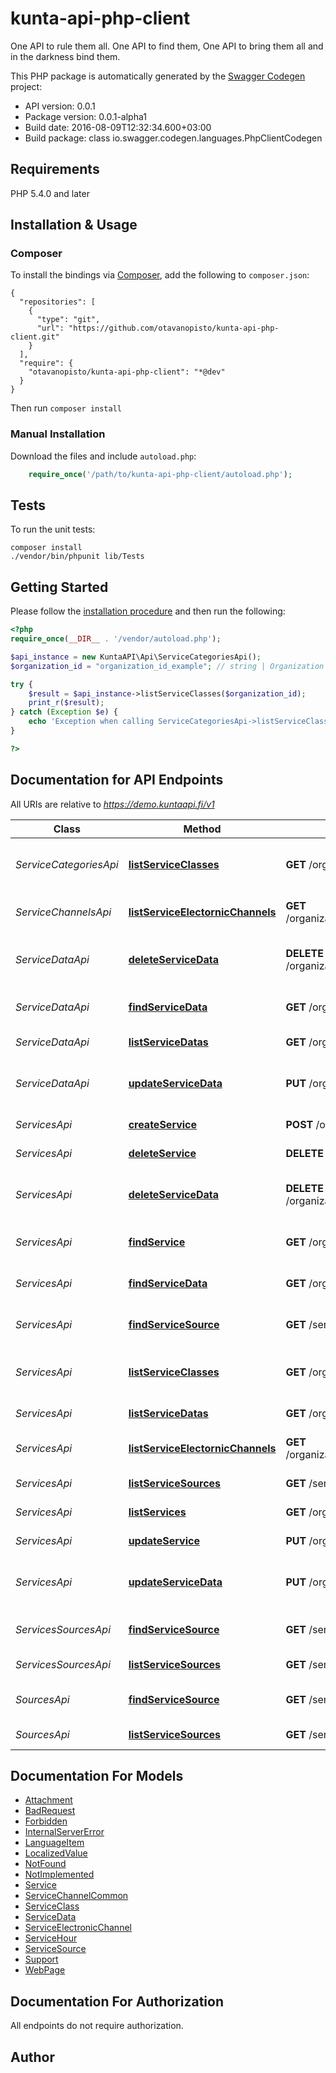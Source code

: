 # kunta-api-php-client
One API to rule them all. One API to find them, One API to bring them all and in the darkness bind them.

This PHP package is automatically generated by the [Swagger Codegen](https://github.com/swagger-api/swagger-codegen) project:

- API version: 0.0.1
- Package version: 0.0.1-alpha1
- Build date: 2016-08-09T12:32:34.600+03:00
- Build package: class io.swagger.codegen.languages.PhpClientCodegen

## Requirements

PHP 5.4.0 and later

## Installation & Usage
### Composer

To install the bindings via [Composer](http://getcomposer.org/), add the following to `composer.json`:

```
{
  "repositories": [
    {
      "type": "git",
      "url": "https://github.com/otavanopisto/kunta-api-php-client.git"
    }
  ],
  "require": {
    "otavanopisto/kunta-api-php-client": "*@dev"
  }
}
```

Then run `composer install`

### Manual Installation

Download the files and include `autoload.php`:

```php
    require_once('/path/to/kunta-api-php-client/autoload.php');
```

## Tests

To run the unit tests:

```
composer install
./vendor/bin/phpunit lib/Tests
```

## Getting Started

Please follow the [installation procedure](#installation--usage) and then run the following:

```php
<?php
require_once(__DIR__ . '/vendor/autoload.php');

$api_instance = new KuntaAPI\Api\ServiceCategoriesApi();
$organization_id = "organization_id_example"; // string | Organization id

try {
    $result = $api_instance->listServiceClasses($organization_id);
    print_r($result);
} catch (Exception $e) {
    echo 'Exception when calling ServiceCategoriesApi->listServiceClasses: ', $e->getMessage(), PHP_EOL;
}

?>
```

## Documentation for API Endpoints

All URIs are relative to *https://demo.kuntaapi.fi/v1*

Class | Method | HTTP request | Description
------------ | ------------- | ------------- | -------------
*ServiceCategoriesApi* | [**listServiceClasses**](docs/Api/ServiceCategoriesApi.md#listserviceclasses) | **GET** /organizations/{organizationId}/serviceClasses/ | List service classes for an organization
*ServiceChannelsApi* | [**listServiceElectornicChannels**](docs/Api/ServiceChannelsApi.md#listserviceelectornicchannels) | **GET** /organizations/{organizationId}/services/{serviceId}/electronicChannels | List service electornic channels
*ServiceDataApi* | [**deleteServiceData**](docs/Api/ServiceDataApi.md#deleteservicedata) | **DELETE** /organizations/{organizationId}/services/{serviceId}/datas/{dataId} | Delete single service data field by id
*ServiceDataApi* | [**findServiceData**](docs/Api/ServiceDataApi.md#findservicedata) | **GET** /organizations/{organizationId}/services/{serviceId}/datas/{dataId} | Find single service data field by id
*ServiceDataApi* | [**listServiceDatas**](docs/Api/ServiceDataApi.md#listservicedatas) | **GET** /organizations/{organizationId}/services/{serviceId}/datas | List service datas
*ServiceDataApi* | [**updateServiceData**](docs/Api/ServiceDataApi.md#updateservicedata) | **PUT** /organizations/{organizationId}/services/{serviceId}/datas/{dataId} | Update single service data field by id
*ServicesApi* | [**createService**](docs/Api/ServicesApi.md#createservice) | **POST** /organizations/{organizationId}/services | Create a service
*ServicesApi* | [**deleteService**](docs/Api/ServicesApi.md#deleteservice) | **DELETE** /organizations/{organizationId}/services/{serviceId} | Delete a service
*ServicesApi* | [**deleteServiceData**](docs/Api/ServicesApi.md#deleteservicedata) | **DELETE** /organizations/{organizationId}/services/{serviceId}/datas/{dataId} | Delete single service data field by id
*ServicesApi* | [**findService**](docs/Api/ServicesApi.md#findservice) | **GET** /organizations/{organizationId}/services/{serviceId} | Find a service by id
*ServicesApi* | [**findServiceData**](docs/Api/ServicesApi.md#findservicedata) | **GET** /organizations/{organizationId}/services/{serviceId}/datas/{dataId} | Find single service data field by id
*ServicesApi* | [**findServiceSource**](docs/Api/ServicesApi.md#findservicesource) | **GET** /serviceSources/{serviceSourceId} | Find a service by id
*ServicesApi* | [**listServiceClasses**](docs/Api/ServicesApi.md#listserviceclasses) | **GET** /organizations/{organizationId}/serviceClasses/ | List service classes for an organization
*ServicesApi* | [**listServiceDatas**](docs/Api/ServicesApi.md#listservicedatas) | **GET** /organizations/{organizationId}/services/{serviceId}/datas | List service datas
*ServicesApi* | [**listServiceElectornicChannels**](docs/Api/ServicesApi.md#listserviceelectornicchannels) | **GET** /organizations/{organizationId}/services/{serviceId}/electronicChannels | List service electornic channels
*ServicesApi* | [**listServiceSources**](docs/Api/ServicesApi.md#listservicesources) | **GET** /serviceSources | List service sources
*ServicesApi* | [**listServices**](docs/Api/ServicesApi.md#listservices) | **GET** /organizations/{organizationId}/services | List services
*ServicesApi* | [**updateService**](docs/Api/ServicesApi.md#updateservice) | **PUT** /organizations/{organizationId}/services/{serviceId} | Update a service
*ServicesApi* | [**updateServiceData**](docs/Api/ServicesApi.md#updateservicedata) | **PUT** /organizations/{organizationId}/services/{serviceId}/datas/{dataId} | Update single service data field by id
*ServicesSourcesApi* | [**findServiceSource**](docs/Api/ServicesSourcesApi.md#findservicesource) | **GET** /serviceSources/{serviceSourceId} | Find a service by id
*ServicesSourcesApi* | [**listServiceSources**](docs/Api/ServicesSourcesApi.md#listservicesources) | **GET** /serviceSources | List service sources
*SourcesApi* | [**findServiceSource**](docs/Api/SourcesApi.md#findservicesource) | **GET** /serviceSources/{serviceSourceId} | Find a service by id
*SourcesApi* | [**listServiceSources**](docs/Api/SourcesApi.md#listservicesources) | **GET** /serviceSources | List service sources


## Documentation For Models

 - [Attachment](docs/Model/Attachment.md)
 - [BadRequest](docs/Model/BadRequest.md)
 - [Forbidden](docs/Model/Forbidden.md)
 - [InternalServerError](docs/Model/InternalServerError.md)
 - [LanguageItem](docs/Model/LanguageItem.md)
 - [LocalizedValue](docs/Model/LocalizedValue.md)
 - [NotFound](docs/Model/NotFound.md)
 - [NotImplemented](docs/Model/NotImplemented.md)
 - [Service](docs/Model/Service.md)
 - [ServiceChannelCommon](docs/Model/ServiceChannelCommon.md)
 - [ServiceClass](docs/Model/ServiceClass.md)
 - [ServiceData](docs/Model/ServiceData.md)
 - [ServiceElectronicChannel](docs/Model/ServiceElectronicChannel.md)
 - [ServiceHour](docs/Model/ServiceHour.md)
 - [ServiceSource](docs/Model/ServiceSource.md)
 - [Support](docs/Model/Support.md)
 - [WebPage](docs/Model/WebPage.md)


## Documentation For Authorization

 All endpoints do not require authorization.


## Author




